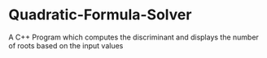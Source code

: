 # Quadratic-Formula-Solver
A C++ Program which computes the discriminant and displays the number of roots based on the input values 

